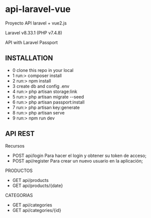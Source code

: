 # api-laravel-vue
<p>Proyecto API laravel + vue2.js</p>
<p>Laravel v8.33.1 (PHP v7.4.8)</p>
<p>API with Laravel Passport</p>


## INSTALLATION

- 0 clone this repo in your local
- 1 run:> composer install
- 2 run:> npm install
- 3 create db and config .env
- 4 run:> php artisan storage:link
- 5 run:> php artisan migrate --seed
- 6 run:> php artisan passport:install
- 7 run:> php artisan key:generate
- 8 run:> php artisan serve
- 9 run:> npm run dev


## API REST

<p>Recursos</p>

- POST api/login Para hacer el login y obtener su token de acceso;
- POST api/register Para crear un nuevo usuario en la aplicación;

<p>PRODUCTOS</p>

- GET api/products
- GET api/products/{date}

<p>CATEGORIAS</p>

- GET api/categories
- GET api/categories/{id}